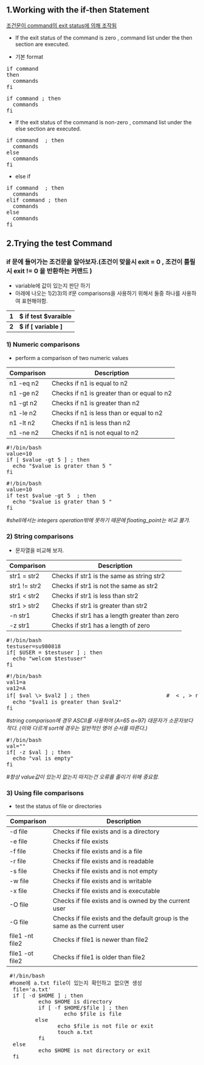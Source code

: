 1.Working with the if-then Statement
------
[조건문이 command의 exit status에 의해 조작됨](http)


* If the exit status of the command is zero , command list under the then section are executed.

* 기본 format 
<pre>
if command
then 
  commands
fi
</pre>
<pre>
if command ; then
  commands
fi
</pre> 


* If the exit status of the command is non-zero , command list under the else section are executed.
<pre>
if command  ; then
  commands
else
  commands
fi
</pre>

* else if 
<pre>
if command  ; then
  commands
elif command ; then
  commands
else
  commands
fi
</pre>

2.Trying the test Command
-------
### if 문에 들어가는 조건문을 알아보자.(조건이 맞을시 exit = 0 , 조건이 틀릴시 exit != 0 을 반환하는 커맨드 )

* variable에 값이 있는지 판단 하기 
* 아래에 나오는 1)2)3)의 if문 comparisons을 사용하기 위해서 둘중 하나를 사용하여 표현해야함. 

|**1**|**$ if test $varaible**|
|-|-|
|**2**|**$ if [ variable ]**|


### 1) Numeric comparisons
* perform a comparison of two numeric values

|Comparison| Description|
|-|-|
|n1 -eq n2 |Checks if n1 is equal to n2|
|n1 -ge n2| Checks if n1 is greater than or equal to n2|
|n1 -gt n2 |Checks if n1 is greater than n2|
|n1 -le n2 |Checks if n1 is less than or equal to n2|
|n1 -lt n2 |Checks if n1 is less than n2|
|n1 -ne n2 |Checks if n1 is not equal to n2|

<pre>
#!/bin/bash
value=10
if [ $value -gt 5 ] ; then
  echo "$value is grater than 5 "
fi
</pre>

<pre>
#!/bin/bash
value=10
if test $value -gt 5  ; then
  echo "$value is grater than 5 "
fi
</pre>
*#shell에서는 integers operation밖에 못하기 때문에 floating_point는 비교 불가.*

### 2) String comparisons
+ 문자열을 비교해 보자. 

|Comparison |Description|
|-|-|
|str1 = str2 |Checks if str1 is the same as string str2|
|str1 != str2 |Checks if str1 is not the same as str2|
|str1 < str2| Checks if str1 is less than str2|
|str1 > str2| Checks if str1 is greater than str2|
|-n str1 |Checks if str1 has a length greater than zero|
|-z str1 |Checks if str1 has a length of zero|


<pre>
#!/bin/bash
testuser=su980818
if[ $USER = $testuser ] ; then
  echo "welcom $testuser"
fi
</pre>

<pre>
#!/bin/bash
val1=a
va12=A
if[ $val \> $val2 ] ; then                        #  < , > redirection으로 인식됨으로 \을 추가해야함.  
  echo "$val1 is greater than $val2"              
fi
</pre>
*#string comparison에 경우 ASCII를 사용하여 (A=65 a=97) 대문자가 소문자보다 작다. (이와 다르게 sort에 경우는 일반적인 영어 순서를 따른다.)*

 <pre>
#!/bin/bash
val=""
if[ -z $val ] ; then                        
  echo "val is empty"          
fi
</pre>
*#항상 value값이 있는지 없는지 따지는건 오류를 줄이기 위해 중요함.*



### 3) Using file comparisons
+ test the status of file or directories

|Comparison| Description|
|-|-|
|-d file| Checks if file exists and is a directory|
|-e file| Checks if file exists|
|-f file| Checks if file exists and is a file|
|-r file |Checks if file exists and is readable|
|-s file |Checks if file exists and is not empty|
|-w file |Checks if file exists and is writable|
|-x file |Checks if file exists and is executable|
|-O file |Checks if file exists and is owned by the current user|
|-G file|Checks if file exists and the default group is the same as the current user|
|file1 -nt file2 | Checks if file1 is newer than file2|
|file1 -ot file2| Checks if file1 is older than file2|

<pre>
 #!/bin/bash
 #home에 a.txt file이 있는지 확인하고 없으면 생성
  file='a.txt'
  if [ -d $HOME ] ; then
          echo $HOME is directory
          if [ -f $HOME/$file ] ; then
                  echo $file is file
         else
                echo $file is not file or exit
                touch a.txt
          fi
  else
          echo $HOME is not directory or exit
  fi
</pre>
